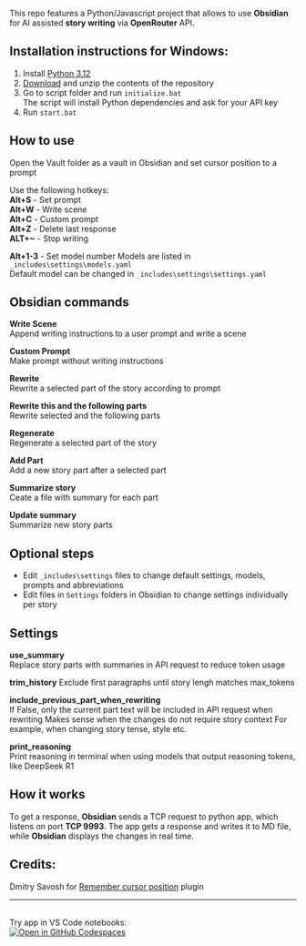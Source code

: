 This repo features a Python/Javascript project that allows to use **Obsidian** for AI assisted **story writing** via **OpenRouter** API.  

## Installation instructions for Windows:
1. Install [Python 3.12](https://www.python.org/downloads/release/python-3122/)  
2. [Download](https://github.com/aksenov-fx/Obsidian-AI-Story-Writer/archive/refs/heads/main.zip) and unzip the contents of the repository  
3. Go to script folder and run `initialize.bat`  
The script will install Python dependencies and ask for your API key
4. Run `start.bat`  

## How to use
Open the Vault folder as a vault in Obsidian and set cursor position to a prompt

Use the following hotkeys:  
**Alt+S** - Set prompt  
**Alt+W** - Write scene  
**Alt+C** - Custom prompt  
**Alt+Z** - Delete last response  
**ALT+~** - Stop writing  

**Alt+1-3** - Set model number 
Models are listed in `_includes\settings\models.yaml`  
Default model can be changed in `_includes\settings\settings.yaml`

## Obsidian commands
**Write Scene**  
Append writing instructions to a user prompt and write a scene  

**Custom Prompt**  
Make prompt without writing instructions  

**Rewrite**  
Rewrite a selected part of the story according to prompt  

**Rewrite this and the following parts**  
Rewrite selected and the following parts  

**Regenerate**  
Regenerate a selected part of the story  

**Add Part**  
Add a new story part after a selected part  

**Summarize story**  
Ceate a file with summary for each part

**Update summary**  
Summarize new story parts

## Optional steps
- Edit `_includes\settings` files to change default settings, models, prompts and abbreviations
- Edit files in `Settings` folders in Obsidian to change settings individually per story

## Settings

**use_summary**  
Replace story parts with summaries in API request to reduce token usage

**trim_history**
Exclude first paragraphs until story lengh matches max_tokens

**include_previous_part_when_rewriting**  
If False, only the current part text will be included in API request when rewriting
Makes sense when the changes do not require story context
For example, when changing story tense, style etc.

**print_reasoning**  
Print reasoning in terminal when using models that output reasoning tokens, like DeepSeek R1  

## How it works
To get a response, **Obsidian** sends a TCP request to python app, which listens on port **TCP 9993**. The app gets a response and writes it to MD file, while **Obsidian** displays the changes in real time.  

## Credits:
Dmitry Savosh for [Remember cursor position](https://github.com/dy-sh/obsidian-remember-cursor-position) plugin  

---
\
Try app in VS Code notebooks:  
[![Open in GitHub Codespaces](https://github.com/codespaces/badge.svg)](https://github.com/codespaces/new?hide_repo_select=true&ref=main&repo=941547309&skip_quickstart=true)